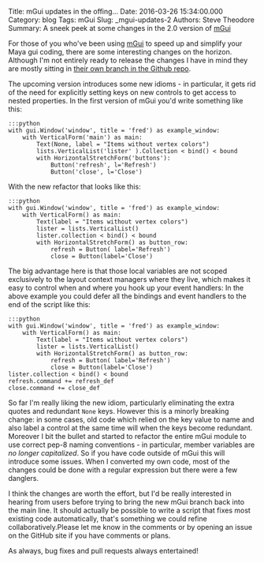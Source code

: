 Title: mGui updates in the offing...
Date: 2016-03-26 15:34:00.000
Category: blog
Tags: mGui
Slug: _mgui-updates-2
Authors: Steve Theodore
Summary: A sneek peek at some changes in the 2.0 version of [mGui](https://github.com/theodox/mGui)

For those of you who've been using [mGui](https://github.com/theodox/mGui) to speed up and simplify your Maya gui coding, there are some interesting changes on the horizon. Although I'm not entirely ready to release the changes I have in mind they are mostly sitting in [their own branch in the Github repo](https://github.com/theodox/mGui/tree/remove_keys). 

The upcoming version introduces some new idioms - in particular, it gets rid of the need for explicitly setting keys on new controls to get access to nested properties. In the first version of mGui you'd write something like this:
    
    
    :::python
    with gui.Window('window', title = 'fred') as example_window:  
        with VerticalForm('main') as main:  
            Text(None, label = "Items without vertex colors")  
            lists.VerticalList('lister' ).Collection < bind() < bound    
            with HorizontalStretchForm('buttons'):  
                Button('refresh', l='Refresh')  
                Button('close', l='Close')  

With the new refactor that looks like this:
    
    :::python
    with gui.Window('window', title = 'fred') as example_window:  
        with VerticalForm() as main:  
            Text(label = "Items without vertex colors")  
            lister = lists.VerticalList()  
            lister.collection < bind() < bound    
            with HorizontalStretchForm() as button_row:  
                refresh = Button( label='Refresh')  
                close = Button(label='Close')  


The big advantage here is that those local variables are not scoped exclusively to the layout context managers where they live, which makes it easy to control when and where you hook up your event handlers: In the above example you could defer all the bindings and event handlers to the end of the script like this:
    
    
    :::python
    with gui.Window('window', title = 'fred') as example_window:  
        with VerticalForm() as main:  
            Text(label = "Items without vertex colors")  
            lister = lists.VerticalList()  
            with HorizontalStretchForm() as button_row:  
                refresh = Button( label='Refresh')  
                close = Button(label='Close')  
    lister.collection < bind() < bound  
    refresh.command += refresh_def  
    close.command += close_def  
    

So far I'm really liking the new idiom, particularly eliminating the extra quotes and redundant `None` keys. However this is a minorly breaking change: in some cases, old code which relied on the key value to name and also label a control at the same time will when the keys become redundant. Moreover I bit the bullet and started to refactor the entire mGui module to use correct pep-8 naming conventions - in particular, member variables are _no longer capitalized_. So if you have code outside of mGui this will introduce some issues. When I converted my own code, most of the changes could be done with a regular expression but there were a few danglers.

I think the changes are worth the effort, but I'd be really interested in hearing from users before trying to bring the new mGui branch back into the main line. It should actually be possible to write a script that fixes most existing code automatically, that's something we could refine collaboratively.Please let me know in the comments or by opening an issue on the GitHub site if you have comments or plans. 

As always, bug fixes and pull requests always entertained!

